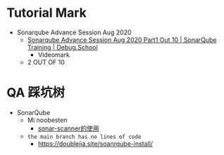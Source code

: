 # Tutorial Mark
- Sonarqube Advance Session Aug 2020
  - [Sonarqube Advance Session Aug 2020 Part1 Out 10 | SonarQube Training | Debug.School](https://www.youtube.com/watch?v=b9hTziadXMY&list=PLTCuRW0ikUdOdudqz-z43uJppdq97qvDe)
    - Videomark
  - 2 OUT OF 10

# QA 踩坑树
- SonarQube
  - Mi noobesten
    - [sonar-scanner的使用](https://www.cnblogs.com/Uni-Hoang/p/15207178.html)
  - `the main branch has no lines of code`
    - https://doublejia.site/soanrqube-install/